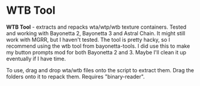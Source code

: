 # WTB Tool
**WTB Tool** - extracts and repacks wta/wtp/wtb texture containers. Tested and working with Bayonetta 2, Bayonetta 3 and Astral Chain. It might still work with MGRR, but I haven't tested.
The tool is pretty hacky, so I recommend using the wtb tool from bayonetta-tools. I did use this to make my button prompts mod for both Bayonetta 2 and 3. 
Maybe I'll clean it up eventually if I have time.

To use, drag and drop wta/wtb files onto the script to extract them. Drag the folders onto it to repack them. Requires "binary-reader".
